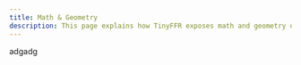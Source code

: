 ```yaml
---
title: Math & Geometry
description: This page explains how TinyFFR exposes math and geometry operations.
---
```


adgadg